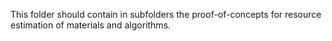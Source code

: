 This folder should contain in subfolders the proof-of-concepts for resource estimation of materials and algorithms.
